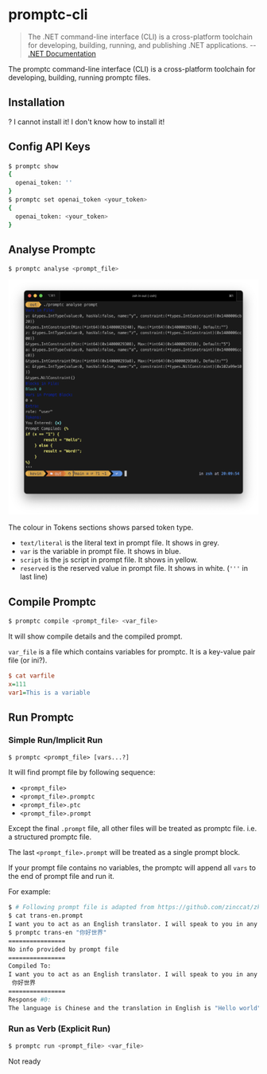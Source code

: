 # promptc-cli

> The .NET command-line interface (CLI) is a cross-platform toolchain for developing, building, running, and publishing .NET applications.  -- [.NET Documentation](https://learn.microsoft.com/en-us/dotnet/core/tools/)

The promptc command-line interface (CLI) is a cross-platform toolchain for developing, building, running promptc files.

## Installation

? I cannot install it! I don't know how to install it!

## Config API Keys

```sh
$ promptc show
{
  openai_token: ''
}
$ promptc set openai_token <your_token>
{
  openai_token: <your_token>
}
```

## Analyse Promptc

```sh
$ promptc analyse <prompt_file>
```

![](img/analyse.png)

The colour in Tokens sections shows parsed token type.

- `text/literal` is the literal text in prompt file. It shows in grey.
- `var` is the variable in prompt file. It shows in blue.
- `script` is the js script in prompt file. It shows in yellow.
- `reserved` is the reserved value in prompt file. It shows in white. (`'''` in last line)


## Compile Promptc

```sh
$ promptc compile <prompt_file> <var_file>
```

It will show compile details and the compiled prompt.

`var_file` is a file which contains variables for promptc. It is a key-value pair file (or ini?).

```ini
$ cat varfile
x=111
var1=This is a variable
```

## Run Promptc

### Simple Run/Implicit Run

```
$ promptc <prompt_file> [vars...?]
```

It will find prompt file by following sequence:
- `<prompt_file>`
- `<prompt_file>.promptc`
- `<prompt_file>.ptc`
- `<prompt_file>.prompt`

Except the final `.prompt` file, all other files will be treated as promptc file. i.e. a structured promptc file.

The last `<prompt_file>.prompt` will be treated as a single prompt block.

If your prompt file contains no variables, the promptc will append all `vars` to the end of prompt file and run it.

For example:

```sh
$ # Following prompt file is adapted from https://github.com/zinccat/zkit, licensed under GPLv3
$ cat trans-en.prompt
I want you to act as an English translator. I will speak to you in any language and you will detect the language, translate it to English.
$ promptc trans-en "你好世界" 
================
No info provided by prompt file
================
Compiled To: 
I want you to act as an English translator. I will speak to you in any language and you will detect the language, translate it to English.
 你好世界
================
Response #0:
The language is Chinese and the translation in English is "Hello world".
```

### Run as Verb (Explicit Run)

```sh
$ promptc run <prompt_file> <var_file>
```

Not ready
